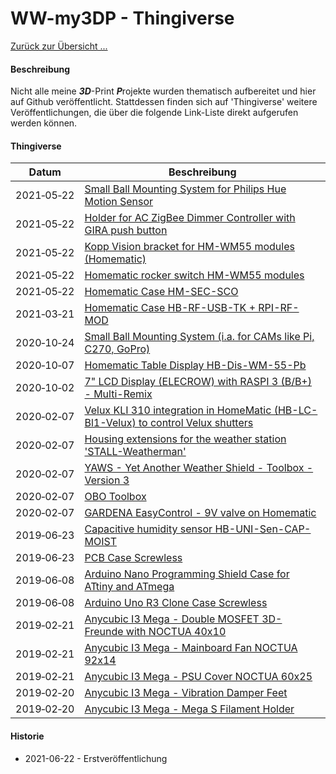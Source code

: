 # WW-my3DP - Thingiverse

[Zurück zur Übersicht ...](../README.md)

#### Beschreibung

Nicht alle meine <b>_3D_</b>-Print <b>_P_</b>rojekte wurden thematisch aufbereitet und hier auf Github veröffentlicht. Stattdessen finden sich auf 'Thingiverse' weitere Veröffentlichungen, die über die folgende Link-Liste direkt aufgerufen werden können.

#### Thingiverse

| **Datum** | **Beschreibung** |
| --- | --- |
| 2021‑05‑22 | [Small Ball Mounting System for Philips Hue Motion Sensor](https://www.thingiverse.com/thing:4891655) |
| 2021‑05‑22 | [Holder for AC ZigBee Dimmer Controller with GIRA push button](https://www.thingiverse.com/thing:4885663) |
| 2021‑05‑22 | [Kopp Vision bracket for HM-WM55 modules (Homematic)](https://www.thingiverse.com/thing:4866383) |
| 2021‑05‑22 | [Homematic rocker switch HM-WM55 modules](https://www.thingiverse.com/thing:4866261) |
| 2021‑05‑22 | [Homematic Case HM-SEC-SCO](https://www.thingiverse.com/thing:4866144) |
| 2021‑03‑21 | [Homematic Case HB-RF-USB-TK + RPI-RF-MOD](https://www.thingiverse.com/thing:4763356) |
| 2020‑10‑24 | [Small Ball Mounting System (i.a. for CAMs like Pi, C270, GoPro)](https://www.thingiverse.com/thing:4632571) |
| 2020‑10‑07 | [Homematic Table Display HB-Dis-WM-55-Pb](https://www.thingiverse.com/thing:4617250) |
| 2020‑10‑02 | [7" LCD Display (ELECROW) with RASPI 3 (B/B+) - Multi-Remix](https://www.thingiverse.com/thing:4612776) |
| 2020‑02‑07 | [Velux KLI 310 integration in HomeMatic (HB-LC-Bl1-Velux) to control Velux shutters](https://www.thingiverse.com/thing:4552342) |
| 2020‑02‑07 | [Housing extensions for the weather station 'STALL-Weatherman'](https://www.thingiverse.com/thing:4523028) |
| 2020‑02‑07 | [YAWS - Yet Another Weather Shield - Toolbox - Version 3](https://www.thingiverse.com/thing:4522512) |
| 2020‑02‑07 | [OBO Toolbox](https://www.thingiverse.com/thing:4520450) |
| 2020‑02‑07 | [GARDENA EasyControl - 9V valve on Homematic](https://www.thingiverse.com/thing:4148094) |
| 2019‑06‑23 | [Capacitive humidity sensor HB-UNI-Sen-CAP-MOIST](https://www.thingiverse.com/thing:4147410) |
| 2019‑06‑23 | [PCB Case Screwless](https://www.thingiverse.com/thing:3708610) |
| 2019‑06‑08 | [Arduino Nano Programming Shield Case for ATtiny and ATmega](https://www.thingiverse.com/thing:3678573) |
| 2019‑06‑08 | [Arduino Uno R3 Clone Case Screwless](https://www.thingiverse.com/thing:3678371) |
| 2019‑02‑21 | [Anycubic I3 Mega - Double MOSFET 3D-Freunde with NOCTUA 40x10](https://www.thingiverse.com/thing:3441580) |
| 2019‑02‑21 | [Anycubic I3 Mega - Mainboard Fan NOCTUA 92x14](https://www.thingiverse.com/thing:3441556) |
| 2019‑02‑21 | [Anycubic I3 Mega - PSU Cover NOCTUA 60x25](https://www.thingiverse.com/thing:3441468) |
| 2019‑02‑20 | [Anycubic I3 Mega - Vibration Damper Feet](https://www.thingiverse.com/thing:3440488) |
| 2019‑02‑20 | [Anycubic I3 Mega - Mega S Filament Holder](https://www.thingiverse.com/thing:3440835) |




#### Historie
- 2021-06-22 - Erstveröffentlichung
